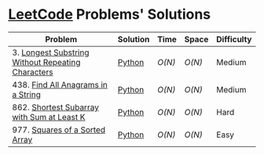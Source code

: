 # [LeetCode](https://leetcode.com/problemset/all/) Problems' Solutions

|  Problem             |  Solution       |  Time           |  Space          |  Difficulty     |
| -------------------- | --------------- | --------------- | --------------- | --------------- |
3\. [Longest Substring Without Repeating Characters](https://leetcode.com/problems/longest-substring-without-repeating-characters/) | [Python](./Python/longest-substring-without-repeating-characters.py) | _O(N)_ | _O(N)_ | Medium |
438\. [Find All Anagrams in a String](https://leetcode.com/problems/find-all-anagrams-in-a-string/) | [Python](./Python/find-all-anagrams-in-a-string.py) | _O(N)_ | _O(N)_ | Medium |
862\. [Shortest Subarray with Sum at Least K](https://leetcode.com/problems/shortest-subarray-with-sum-at-least-k/) | [Python](./Python/shortest-subarray-with-sum-at-least-k.py) | _O(N)_ | _O(N)_ | Hard |
977\. [Squares of a Sorted Array](https://leetcode.com/problems/squares-of-a-sorted-array/) | [Python](./Python/squares-of-a-sorted-array.py) | _O(N)_ | _O(N)_ | Easy |
